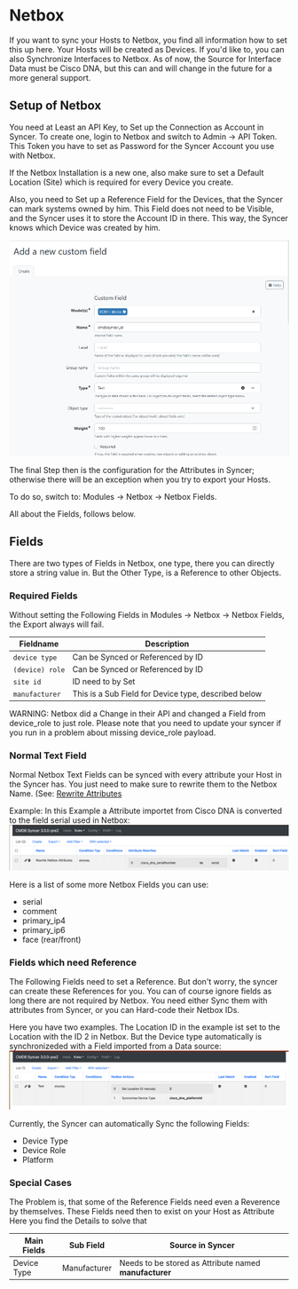 
# Netbox
If you want to sync your Hosts to Netbox, you find all information how to set this up here.
Your Hosts will be created as Devices. If you'd like to, you can also Synchronize Interfaces to Netbox.
As of now, the Source for Interface Data must be Cisco DNA, but this can and will change in the future for a more general support.


## Setup of Netbox
You need at Least an API Key, to Set up the Connection as Account in Syncer.
To create one, login to Netbox and switch to Admin → API Token.
This Token you have to set as Password for the Syncer Account you use with Netbox.

If the Netbox Installation is a new one, also make sure to set a Default Location (Site) which is required for every Device you create.

Also, you need to Set up a Reference Field for the Devices, that the Syncer can mark systems owned by him. This Field does not need to be Visible, and the Syncer uses it to store the Account ID in there. This way, the Syncer knows which Device was created by him. 

![](img/netbox_custom_field.png)

The final Step then is the configuration for the Attributes in Syncer; otherwise there will be an exception when you try to export your Hosts. 

To do so, switch to: Modules → Netbox → Netbox Fields.

All about the Fields, follows below.

## Fields

There are two types of Fields in Netbox, one type, there you can directly store a string value in.
But the Other Type, is a Reference to other Objects.

### Required Fields
Without setting the Following Fields in Modules -> Netbox -> Netbox Fields, the Export always will fail.

| Fieldname | Description |
| ---- | ---- |
| `device type` | Can be Synced or Referenced by ID |
| `(device) role`  | Can be Synced or Referenced by ID |
| `site id` | ID need to by Set |
| `manufacturer` | This is a Sub Field for Device type, described below |

WARNING: Netbox did a Change in their API and changed a Field from device_role to just role.
Please note that you need to update your syncer if you run in a problem about missing device_role payload.

### Normal Text Field
Normal Netbox Text Fields can be synced with every attribute your Host in the Syncer has.
You just need to make sure to rewrite them to the Netbox Name. (See: [Rewrite Attributes](/basics/rewrite_attributes/)

Example:
In this Example a Attribute importet from Cisco DNA is converted to the field serial used in Netbox:
![](img/nb1.png)

Here is a list of some more Netbox Fields you can use:

- serial
- comment
- primary_ip4
- primary_ip6
- face (rear/front)



### Fields which need Reference
The Following Fields need to set a Reference.
But don't worry, the syncer can create these References for you.
You can of course ignore fields as long there are not required by Netbox. 
You need either Sync them with attributes from Syncer, or you can Hard-code their Netbox IDs.

Here you have two examples. The Location ID in the example ist set to the Location with the ID 2 in Netbox. But the Device type automatically is synchronizeded with a Field imported from a Data source: 
![](img/nb2.png)

Currently, the Syncer can automatically Sync the following Fields:

- Device Type
- Device Role
- Platform

### Special Cases
The Problem is, that some of the Reference Fields need even a Reverence by themselves.
These Fields need then to exist on your Host as Attribute
Here you find the Details to solve that

| Main Fields | Sub Field | Source in Syncer |
| ----- | ---- | ----- |
| Device Type | Manufacturer | Needs to be stored as Attribute named __manufacturer__ |







 





